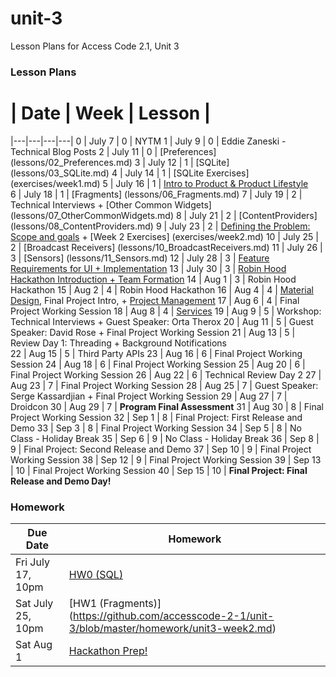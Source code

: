 # unit-3
Lesson Plans for Access Code 2.1, Unit 3

### Lesson Plans

 # |  Date | Week | Lesson |
|---|---|---|---|
0 | July 7 | 0 | NYTM
1 | July 9 | 0 | Eddie Zaneski - Technical Blog Posts
2 | July 11 | 0 | [Preferences] (lessons/02_Preferences.md)
3 | July 12 | 1 | [SQLite] (lessons/03_SQLite.md)
4 | July 14 | 1 | [SQLite Exercises] (exercises/week1.md)
5 | July 16 | 1 | [Intro to Product & Product Lifestyle](lessons/05_Product.md)  
6 | July 18 | 1 | [Fragments] (lessons/06_Fragments.md)
7 | July 19 | 2 | Technical Interviews + [Other Common Widgets] (lessons/07_OtherCommonWidgets.md)
8 | July 21 | 2 | [ContentProviders] (lessons/08_ContentProviders.md)
9 | July 23 | 2 | [Defining the Problem: Scope and goals](lessons/09_Product2.md) + [Week 2 Exercises] (exercises/week2.md)
10 | July 25 | 2 | [Broadcast Receivers] (lessons/10_BroadcastReceivers.md)
11 | July 26 | 3 | [Sensors] (lessons/11_Sensors.md)
12 | July 28 | 3 | [Feature Requirements for UI + Implementation](lessons/12_Product3.md)
13 | July 30 | 3 | [Robin Hood Hackathon Introduction + Team Formation](lessons/13_HackathonIntroduction.md)
14 | Aug 1 | 3 | Robin Hood Hackathon
15 | Aug 2 | 4 | Robin Hood Hackathon
16 | Aug 4 | 4 | [Material Design](lessons/16_MaterialDesign.md), Final Project Intro, + [Project Management](lessons/16_ProjectManagement.md)
17 | Aug 6 | 4 | Final Project Working Session
18 | Aug 8 | 4 | [Services](lessons/18_Services.md)
19 | Aug 9 | 5 | Workshop: Technical Interviews + Guest Speaker: Orta Therox
20 | Aug 11 | 5 | Guest Speaker: David Rose + Final Project Working Session
21 | Aug 13 | 5 | Review Day 1: Threading + Background Notifications  
22 | Aug 15 | 5 | Third Party APIs
23 | Aug 16 | 6 | Final Project Working Session
24 | Aug 18 | 6 | Final Project Working Session
25 | Aug 20 | 6 | Final Project Working Session
26 | Aug 22 | 6 | Technical Review Day 2
27 | Aug 23 | 7 | Final Project Working Session
28 | Aug 25 | 7 | Guest Speaker: Serge Kassardjian + Final Project Working Session
29 | Aug 27 | 7 | Droidcon
30 | Aug 29 | 7 | **Program Final Assessment**
31 | Aug 30 | 8 | Final Project Working Session
32 | Sep 1 | 8 | Final Project: First Release and Demo
33 | Sep 3 | 8 | Final Project Working Session
34 | Sep 5 | 8 | No Class - Holiday Break 
35 | Sep 6 | 9 | No Class - Holiday Break 
36 | Sep 8 | 9 | Final Project: Second Release and Demo
37 | Sep 10 | 9 | Final Project Working Session
38 | Sep 12 | 9 | Final Project Working Session
39 | Sep 13 | 10 | Final Project Working Session
40 | Sep 15 | 10 | **Final Project: Final Release and Demo Day!**

### Homework
| Due Date | Homework|  
|---|---|
| Fri July 17, 10pm | [HW0 (SQL)](https://github.com/accesscode-2-1/unit-3/blob/master/homework/unit3-week1.md) |  
| Sat July 25, 10pm | [HW1 (Fragments)] (https://github.com/accesscode-2-1/unit-3/blob/master/homework/unit3-week2.md) |  
| Sat Aug 1 | [Hackathon Prep!](https://github.com/accesscode-2-1/unit-3/blob/master/homework/unit3-week3.md) |  
